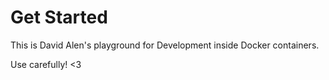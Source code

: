 # Get Started

This is David Alen's playground for Development inside Docker containers.

Use carefully! <3

